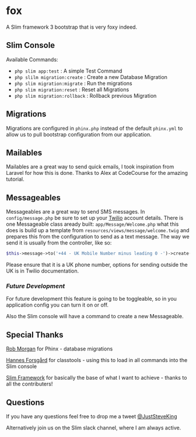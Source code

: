 # fox

A Slim framework 3 bootstrap that is very foxy indeed.

## Slim Console

Available Commands:
* `php slim app:test` : A simple Test Command
* `php slilm migration:create` : Create a new Database Migration
* `php slim migration:migrate` : Run the migrations
* `php slim migration:reset` : Reset all Migrations
* `php slim migration:rollback` : Rollback previous Migration


## Migrations

Migrations are configured in `phinx.php` instead of the default `phinx.yml` to allow us to pull bootstrap configuration from our application.

## Mailables

Mailables are a great way to send quick emails, I took inspiration from Laravel for how this is done. Thanks to Alex at CodeCourse for the amazing tutorial.

## Messageables

Messageables are a great way to send SMS messages. In `config/message.php` be sure to set up your [Twilio](https://www.twilio.com/) account details. There is one Messageable class aready built: `app/Message/Welcome.php` what this does is build up a template from `resources/views/message/welcome.twig` and prepares this from the configuration to send as a text message. The way we send it is usually from the controller, like so:

```php
$this->message->to('+44 - UK Mobile Number minus leading 0 -')->create(new WelcomeMessage());
```

Please ensure that it is a UK phone number, options for sending outside the UK is in Twilio documentation.

### _Future Development_

For future development this feature is going to be toggleable, so in you application config you can turn it on or off.

Also the Slim console will have a command to create a new Messageable.

## Special Thanks

[Rob Morgan](https://phinx.org/) for Phinx - database migrations

[Hannes Forsgård](https://github.com/hanneskod) for classtools - using this to load in all commands into the Slim console

[Slim Framework](https://www.slimframework.com/) for basically the base of what I want to achieve - thanks to all the contributers!

## Questions

If you have any questions feel free to drop me a tweet [@JustSteveKing](https://www.twitter.com/JustSteveKing)

Alternatively join us on the Slim slack channel, where I am always active.
